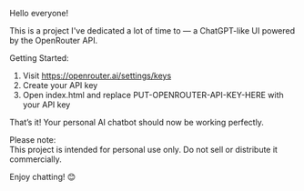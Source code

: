Hello everyone!

This is a project I've dedicated a lot of time to — a ChatGPT-like UI powered by the OpenRouter API.

Getting Started:
1. Visit https://openrouter.ai/settings/keys  
2. Create your API key  
3. Open index.html and replace PUT-OPENROUTER-API-KEY-HERE with your API key  

That’s it! Your personal AI chatbot should now be working perfectly.

Please note:  
This project is intended for personal use only. Do not sell or distribute it commercially.

Enjoy chatting! 😊
